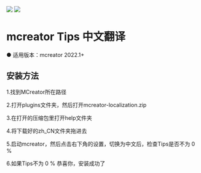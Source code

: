 ![](https://img.shields.io/badge/license-GPL--3.0-blue) ![](https://img.shields.io/badge/Chinese%20tips-19%25-orange)

mcreator Tips 中文翻译
===
● 适用版本：mcreator 2022.1+

安装方法
---
1.找到MCreator所在路径

2.打开plugins文件夹，然后打开mcreator-localization.zip

3.在打开的压缩包里打开help文件夹

4.将下载好的zh_CN文件夹拖进去

5.启动mcreator，然后点击右下角的设置，切换为中文后，检查Tips是否不为 0 %

6.如果Tips不为 0 % 恭喜你，安装成功了
